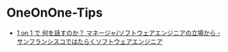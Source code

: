 # OneOnOne-Tips

- [1 on 1 で 何を話すのか？ マネージャ/ソフトウェアエンジニアの立場から - サンフランシスコではたらくソフトウェアエンジニア](http://higepon.hatenablog.com/entry/20150728/1438080621)
